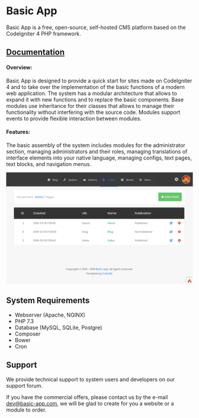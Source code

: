 # Basic App

Basic App is a free, open-source, self-hosted CMS platform based on the CodeIgniter 4 PHP framework.

## [Documentation](/docs)

#### Overview:

Basic App is designed to provide a quick start for sites made on CodeIgniter 4 and to take over the implementation of the basic functions of a modern web application. The system has a modular architecture that allows to expand it with new functions and to replace the basic components. Base modules use inheritance for their classes that allows to manage their functionality without interfering with the source code. Modules support events to provide flexible interaction between modules.

#### Features:

The basic assembly of the system includes modules for the administrator section, managing administrators and their roles, managing translations of interface elements into your native language, managing configs, text pages, text blocks, and navigation menus.

![Basic App backend preview](https://github.com/basic-app/docs/blob/master/screen_pages.png?raw=true)

## System Requirements

  - Webserver (Apache, NGINX)
  - PHP 7.3
  - Database (MySQL, SQLite, Postgre)
  - Composer
  - Bower
  - Cron

## Support

We provide technical support to system users and developers on our support forum. 

If you have the commercial offers, please contact us by the e-mail dev@basic-app.com, we will be glad to create for you a website or a module to order.